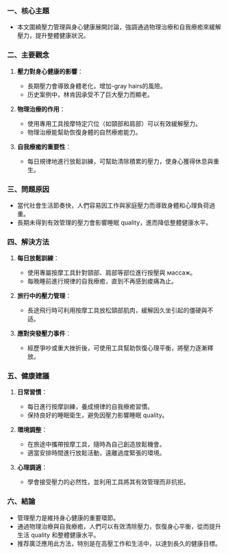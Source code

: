 ### 一、核心主題  
- 本文圍繞壓力管理與身心健康展開討論，強調通過物理治療和自我療癒來緩解壓力，提升整體健康狀況。

### 二、主要觀念  
1. **壓力對身心健康的影響**：  
   - 長期壓力會導致身體老化，增加-gray hairs的風險。  
   - 历史案例中，林肯因承受不了巨大壓力而顯老。  

2. **物理治療的作用**：  
   - 使用專用工具按摩特定穴位（如頸部和肩部）可以有效緩解壓力。  
   - 物理治療能幫助恢復身體的自然療癒能力。  

3. **自我療癒的重要性**：  
   - 每日規律地進行放鬆訓練，可幫助清除積累的壓力，使身心獲得休息與重生。  

### 三、問題原因  
- 當代社會生活節奏快，人們容易因工作與家庭壓力而導致身體和心理負荷過重。  
- 長期未得到有效管理的壓力會影響睡眠 quality，進而降低整體健康水平。  

### 四、解決方法  
1. **每日放鬆訓練**：  
   - 使用專屬按摩工具針對頸部、肩部等部位進行按壓與 массаж。  
   - 每晚睡前進行規律的自我療癒，直到不再感到痠痛為止。  

2. **旅行中的壓力管理**：  
   - 長途飛行時可利用按摩工具放松頸部肌肉，緩解因久坐引起的僵硬與不适。  

3. **應對突發壓力事件**：  
   - 經歷爭吵或重大挫折後，可使用工具幫助恢復心理平衡，將壓力逐漸釋放。  

### 五、健康建議  
1. **日常習慣**：  
   - 每日進行按摩訓練，養成規律的自我療癒習慣。  
   - 保持良好的睡眠衛生，避免因壓力影響睡眠 quality。  

2. **環境調整**：  
   - 在旅途中攜帶按摩工具，隨時為自己創造放鬆機會。  
   - 適當安排時間進行放鬆活動，遠離過度緊張的環境。  

3. **心理調適**：  
   - 學會接受壓力的必然性，並利用工具將其有效管理而非抗拒。  

### 六、結論  
- 管理壓力是維持身心健康的重要環節。  
- 通過物理治療與自我療癒，人們可以有效清除壓力，恢復身心平衡，從而提升生活 quality 和整體健康水平。  
- 推荐廣泛應用此方法，特別是在高壓工作和生活中，以達到長久的健康目標。